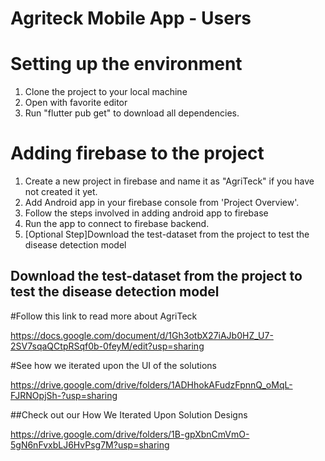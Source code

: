 # Agriteck Mobile App - Users

# Setting up the environment

1. Clone the project to your local machine
2. Open with favorite editor
3. Run "flutter pub get" to download all dependencies.


# Adding firebase to the project

1. Create a new project in firebase and name it as "AgriTeck" if you have not created it yet.
2. Add Android app in your firebase console from 'Project Overview'.
3. Follow the steps involved in adding android app to firebase 
4. Run the app to connect to firebase backend.
5. [Optional Step]Download the test-dataset from the project to test the disease detection model

## Download the test-dataset from the project to test the disease detection model

#Follow this link to read more about AgriTeck

https://docs.google.com/document/d/1Gh3otbX27iAJb0HZ_U7-2SV7sqaQCtpRSqf0b-0feyM/edit?usp=sharing

#See how we iterated upon the UI of the solutions

https://drive.google.com/drive/folders/1ADHhokAFudzFpnnQ_oMqL-FJRNOpjSh-?usp=sharing

##Check out our How We Iterated Upon Solution Designs

https://drive.google.com/drive/folders/1B-gpXbnCmVmO-5gN6nFvxbLJ6HvPsg7M?usp=sharing
